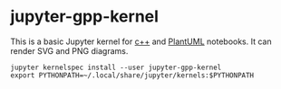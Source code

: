 # jupyter-gpp-kernel
This is a basic Jupyter kernel for [c++](https://gcc.gnu.org/) and [PlantUML](https://plantuml.com/) notebooks. It can render SVG and PNG diagrams.
```
jupyter kernelspec install --user jupyter-gpp-kernel
export PYTHONPATH=~/.local/share/jupyter/kernels:$PYTHONPATH
```
